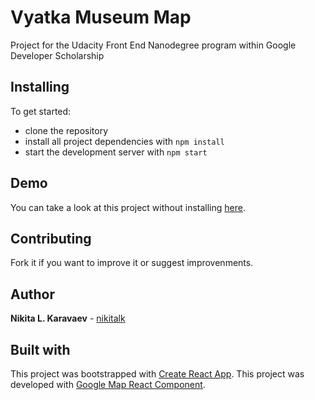 # Vyatka Museum Map

Project for the Udacity Front End Nanodegree program within Google Developer Scholarship

## Installing

To get started:

* clone the repository
* install all project dependencies with `npm install`
* start the development server with `npm start`

## Demo
You can take a look at this project without installing [here](https://nikitalk.github.io/neighborhoodmap/).

## Contributing

Fork it if you want to improve it or suggest improvenments.

## Author

**Nikita L. Karavaev** - [nikitalk](https://github.com/nikitalk)

## Built with

This project was bootstrapped with [Create React App](https://github.com/facebookincubator/create-react-app).
This project was developed with [Google Map React Component](https://github.com/google-map-react).
